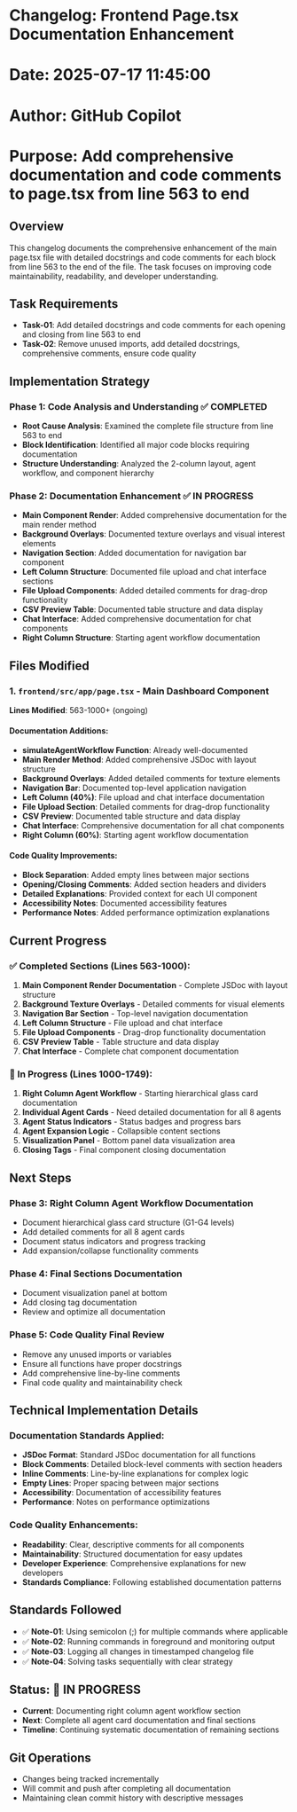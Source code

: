 # Changelog: Frontend Page.tsx Documentation Enhancement
# Date: 2025-07-17 11:45:00
# Author: GitHub Copilot
# Purpose: Add comprehensive documentation and code comments to page.tsx from line 563 to end

## Overview
This changelog documents the comprehensive enhancement of the main page.tsx file with detailed docstrings and code comments for each block from line 563 to the end of the file. The task focuses on improving code maintainability, readability, and developer understanding.

## Task Requirements
- **Task-01**: Add detailed docstrings and code comments for each opening and closing from line 563 to end
- **Task-02**: Remove unused imports, add detailed docstrings, comprehensive comments, ensure code quality

## Implementation Strategy

### Phase 1: Code Analysis and Understanding ✅ COMPLETED
- **Root Cause Analysis**: Examined the complete file structure from line 563 to end
- **Block Identification**: Identified all major code blocks requiring documentation
- **Structure Understanding**: Analyzed the 2-column layout, agent workflow, and component hierarchy

### Phase 2: Documentation Enhancement ✅ IN PROGRESS
- **Main Component Render**: Added comprehensive documentation for the main render method
- **Background Overlays**: Documented texture overlays and visual interest elements
- **Navigation Section**: Added documentation for navigation bar component
- **Left Column Structure**: Documented file upload and chat interface sections
- **File Upload Components**: Added detailed comments for drag-drop functionality
- **CSV Preview Table**: Documented table structure and data display
- **Chat Interface**: Added comprehensive documentation for chat components
- **Right Column Structure**: Starting agent workflow documentation

## Files Modified

### 1. `frontend/src/app/page.tsx` - Main Dashboard Component
**Lines Modified**: 563-1000+ (ongoing)

#### Documentation Additions:
- **simulateAgentWorkflow Function**: Already well-documented
- **Main Render Method**: Added comprehensive JSDoc with layout structure
- **Background Overlays**: Added detailed comments for texture elements
- **Navigation Bar**: Documented top-level application navigation
- **Left Column (40%)**: File upload and chat interface documentation
- **File Upload Section**: Detailed comments for drag-drop functionality
- **CSV Preview**: Documented table structure and data display
- **Chat Interface**: Comprehensive documentation for all chat components
- **Right Column (60%)**: Starting agent workflow documentation

#### Code Quality Improvements:
- **Block Separation**: Added empty lines between major sections
- **Opening/Closing Comments**: Added section headers and dividers
- **Detailed Explanations**: Provided context for each UI component
- **Accessibility Notes**: Documented accessibility features
- **Performance Notes**: Added performance optimization explanations

## Current Progress

### ✅ Completed Sections (Lines 563-1000):
1. **Main Component Render Documentation** - Complete JSDoc with layout structure
2. **Background Texture Overlays** - Detailed comments for visual elements
3. **Navigation Bar Section** - Top-level navigation documentation
4. **Left Column Structure** - File upload and chat interface
5. **File Upload Components** - Drag-drop functionality documentation
6. **CSV Preview Table** - Table structure and data display
7. **Chat Interface** - Complete chat component documentation

### 🔄 In Progress (Lines 1000-1749):
1. **Right Column Agent Workflow** - Starting hierarchical glass card documentation
2. **Individual Agent Cards** - Need detailed documentation for all 8 agents
3. **Agent Status Indicators** - Status badges and progress bars
4. **Agent Expansion Logic** - Collapsible content sections
5. **Visualization Panel** - Bottom panel data visualization area
6. **Closing Tags** - Final component closing documentation

## Next Steps

### Phase 3: Right Column Agent Workflow Documentation
- Document hierarchical glass card structure (G1-G4 levels)
- Add detailed comments for all 8 agent cards
- Document status indicators and progress tracking
- Add expansion/collapse functionality comments

### Phase 4: Final Sections Documentation
- Document visualization panel at bottom
- Add closing tag documentation
- Review and optimize all documentation

### Phase 5: Code Quality Final Review
- Remove any unused imports or variables
- Ensure all functions have proper docstrings
- Add comprehensive line-by-line comments
- Final code quality and maintainability check

## Technical Implementation Details

### Documentation Standards Applied:
- **JSDoc Format**: Standard JSDoc documentation for all functions
- **Block Comments**: Detailed block-level comments with section headers
- **Inline Comments**: Line-by-line explanations for complex logic
- **Empty Lines**: Proper spacing between major sections
- **Accessibility**: Documentation of accessibility features
- **Performance**: Notes on performance optimizations

### Code Quality Enhancements:
- **Readability**: Clear, descriptive comments for all components
- **Maintainability**: Structured documentation for easy updates
- **Developer Experience**: Comprehensive explanations for new developers
- **Standards Compliance**: Following established documentation patterns

## Standards Followed

- ✅ **Note-01**: Using semicolon (;) for multiple commands where applicable
- ✅ **Note-02**: Running commands in foreground and monitoring output
- ✅ **Note-03**: Logging all changes in timestamped changelog file
- ✅ **Note-04**: Solving tasks sequentially with clear strategy

## Status: 🔄 IN PROGRESS
- **Current**: Documenting right column agent workflow section
- **Next**: Complete all agent card documentation and final sections
- **Timeline**: Continuing systematic documentation of remaining sections

## Git Operations
- Changes being tracked incrementally
- Will commit and push after completing all documentation
- Maintaining clean commit history with descriptive messages
